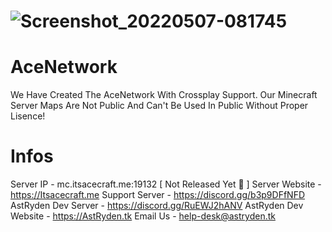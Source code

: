 # 
# ![Screenshot_20220507-081745](https://user-images.githubusercontent.com/77961148/168464089-88e8cd3d-4858-452f-83f4-550e27dd33ea.png)
# AceNetwork
We Have Created The AceNetwork With Crossplay Support. Our Minecraft Server Maps Are Not Public And Can't Be Used In Public Without Proper Lisence!
# Infos 
Server IP - mc.itsacecraft.me:19132 [ Not Released Yet 🔴 ] 
Server Website - https://Itsacecraft.me
Support Server - https://discord.gg/b3p9DFfNFD
AstRyden Dev Server - https://discord.gg/RuEWJ2hANV
AstRyden Dev Website - https://AstRyden.tk
Email Us - help-desk@astryden.tk
